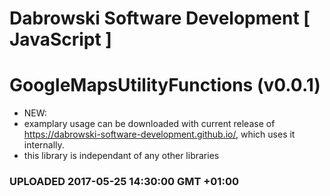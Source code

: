 # Dabrowski Software Development [ JavaScript ] 
# GoogleMapsUtilityFunctions (v0.0.1)

- NEW:
 - examplary usage can be downloaded with current release of <br /> https://dabrowski-software-development.github.io/, which uses it internally.
 - this library is independant of any other libraries

### <strong>UPLOADED 2017-05-25 14:30:00 GMT +01:00</strong>
